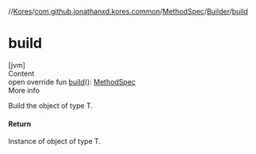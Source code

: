 //[Kores](../../../index.md)/[com.github.jonathanxd.kores.common](../../index.md)/[MethodSpec](../index.md)/[Builder](index.md)/[build](build.md)



# build  
[jvm]  
Content  
open override fun [build](build.md)(): [MethodSpec](../index.md)  
More info  


Build the object of type T.



#### Return  


Instance of object of type T.

  



